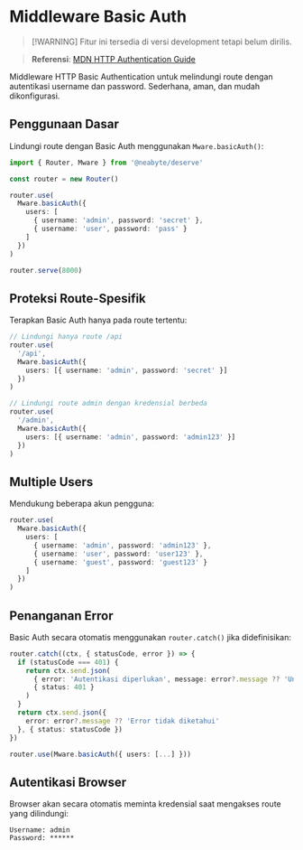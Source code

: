 # Middleware Basic Auth

> [!WARNING] Fitur ini tersedia di versi development tetapi belum dirilis.

> **Referensi**: [MDN HTTP Authentication Guide](https://developer.mozilla.org/en-US/docs/Web/HTTP/Guides/Authentication)

Middleware HTTP Basic Authentication untuk melindungi route dengan autentikasi username dan password. Sederhana, aman, dan mudah dikonfigurasi.

## Penggunaan Dasar

Lindungi route dengan Basic Auth menggunakan `Mware.basicAuth()`:

```typescript
import { Router, Mware } from '@neabyte/deserve'

const router = new Router()

router.use(
  Mware.basicAuth({
    users: [
      { username: 'admin', password: 'secret' },
      { username: 'user', password: 'pass' }
    ]
  })
)

router.serve(8000)
```

## Proteksi Route-Spesifik

Terapkan Basic Auth hanya pada route tertentu:

```typescript
// Lindungi hanya route /api
router.use(
  '/api',
  Mware.basicAuth({
    users: [{ username: 'admin', password: 'secret' }]
  })
)

// Lindungi route admin dengan kredensial berbeda
router.use(
  '/admin',
  Mware.basicAuth({
    users: [{ username: 'admin', password: 'admin123' }]
  })
)
```

## Multiple Users

Mendukung beberapa akun pengguna:

```typescript
router.use(
  Mware.basicAuth({
    users: [
      { username: 'admin', password: 'admin123' },
      { username: 'user', password: 'user123' },
      { username: 'guest', password: 'guest123' }
    ]
  })
)
```

## Penanganan Error

Basic Auth secara otomatis menggunakan `router.catch()` jika didefinisikan:

```typescript
router.catch((ctx, { statusCode, error }) => {
  if (statusCode === 401) {
    return ctx.send.json(
      { error: 'Autentikasi diperlukan', message: error?.message ?? 'Unauthorized' },
      { status: 401 }
    )
  }
  return ctx.send.json({
    error: error?.message ?? 'Error tidak diketahui'
  }, { status: statusCode })
})

router.use(Mware.basicAuth({ users: [...] }))
```

## Autentikasi Browser

Browser akan secara otomatis meminta kredensial saat mengakses route yang dilindungi:

```
Username: admin
Password: ******
```

